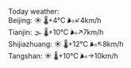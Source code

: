 Today weather:  
Beijing: ☀️   🌡️+4°C 🌬️↙4km/h  
Tianjin: 🌫  🌡️+10°C 🌬️↗7km/h  
Shijiazhuang: ☀️   🌡️+12°C 🌬️↖8km/h  
Tangshan: ☀️   🌡️+10°C 🌬️→10km/h  
